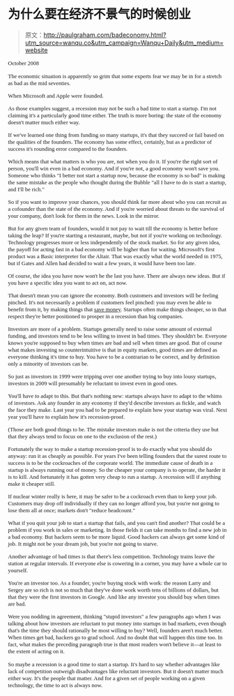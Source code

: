 # 为什么要在经济不景气的时候创业

> 原文：<http://paulgraham.com/badeconomy.html?utm_source=wanqu.co&utm_campaign=Wanqu+Daily&utm_medium=website>

 <font size="2" face="verdana">October 2008

The economic situation is apparently so grim that some experts fear we may be in for a stretch as bad as the mid seventies.

When Microsoft and Apple were founded.

As those examples suggest, a recession may not be such a bad time to start a startup. I'm not claiming it's a particularly good time either. The truth is more boring: the state of the economy doesn't matter much either way.

If we've learned one thing from funding so many startups, it's that they succeed or fail based on the qualities of the founders. The economy has some effect, certainly, but as a predictor of success it's rounding error compared to the founders.

Which means that what matters is who you are, not when you do it. If you're the right sort of person, you'll win even in a bad economy. And if you're not, a good economy won't save you. Someone who thinks "I better not start a startup now, because the economy is so bad" is making the same mistake as the people who thought during the Bubble "all I have to do is start a startup, and I'll be rich."

So if you want to improve your chances, you should think far more about who you can recruit as a cofounder than the state of the economy. And if you're worried about threats to the survival of your company, don't look for them in the news. Look in the mirror.

But for any given team of founders, would it not pay to wait till the economy is better before taking the leap? If you're starting a restaurant, maybe, but not if you're working on technology. Technology progresses more or less independently of the stock market. So for any given idea, the payoff for acting fast in a bad economy will be higher than for waiting. Microsoft's first product was a Basic interpreter for the Altair. That was exactly what the world needed in 1975, but if Gates and Allen had decided to wait a few years, it would have been too late.

Of course, the idea you have now won't be the last you have. There are always new ideas. But if you have a specific idea you want to act on, act now.

That doesn't mean you can ignore the economy. Both customers and investors will be feeling pinched. It's not necessarily a problem if customers feel pinched: you may even be able to benefit from it, by making things that [save money](http://bountii.com). Startups often make things cheaper, so in that respect they're better positioned to prosper in a recession than big companies.

Investors are more of a problem. Startups generally need to raise some amount of external funding, and investors tend to be less willing to invest in bad times. They shouldn't be. Everyone knows you're supposed to buy when times are bad and sell when times are good. But of course what makes investing so counterintuitive is that in equity markets, good times are defined as everyone thinking it's time to buy. You have to be a contrarian to be correct, and by definition only a minority of investors can be.

So just as investors in 1999 were tripping over one another trying to buy into lousy startups, investors in 2009 will presumably be reluctant to invest even in good ones.

You'll have to adapt to this. But that's nothing new: startups always have to adapt to the whims of investors. Ask any founder in any economy if they'd describe investors as fickle, and watch the face they make. Last year you had to be prepared to explain how your startup was viral. Next year you'll have to explain how it's recession-proof.

(Those are both good things to be. The mistake investors make is not the criteria they use but that they always tend to focus on one to the exclusion of the rest.)

Fortunately the way to make a startup recession-proof is to do exactly what you should do anyway: run it as cheaply as possible. For years I've been telling founders that the surest route to success is to be the cockroaches of the corporate world. The immediate cause of death in a startup is always running out of money. So the cheaper your company is to operate, the harder it is to kill. And fortunately it has gotten very cheap to run a startup. A recession will if anything make it cheaper still.

If nuclear winter really is here, it may be safer to be a cockroach even than to keep your job. Customers may drop off individually if they can no longer afford you, but you're not going to lose them all at once; markets don't "reduce headcount."

What if you quit your job to start a startup that fails, and you can't find another? That could be a problem if you work in sales or marketing. In those fields it can take months to find a new job in a bad economy. But hackers seem to be more liquid. Good hackers can always get some kind of job. It might not be your dream job, but you're not going to starve.

Another advantage of bad times is that there's less competition. Technology trains leave the station at regular intervals. If everyone else is cowering in a corner, you may have a whole car to yourself.

You're an investor too. As a founder, you're buying stock with work: the reason Larry and Sergey are so rich is not so much that they've done work worth tens of billions of dollars, but that they were the first investors in Google. And like any investor you should buy when times are bad.

Were you nodding in agreement, thinking "stupid investors" a few paragraphs ago when I was talking about how investors are reluctant to put money into startups in bad markets, even though that's the time they should rationally be most willing to buy? Well, founders aren't much better. When times get bad, hackers go to grad school. And no doubt that will happen this time too. In fact, what makes the preceding paragraph true is that most readers won't believe it—at least to the extent of acting on it.

So maybe a recession is a good time to start a startup. It's hard to say whether advantages like lack of competition outweigh disadvantages like reluctant investors. But it doesn't matter much either way. It's the people that matter. And for a given set of people working on a given technology, the time to act is always now.</font>